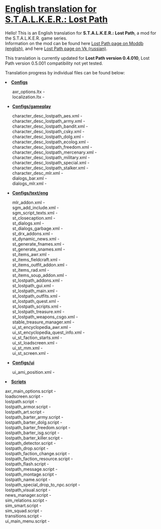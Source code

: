 <h1><a href="https://github.com/thorbits/lost-path-english-translation">English translation for S.T.A.L.K.E.R.: Lost Path</a></h1>

<p>Hello! This is an English translation for <b>S.T.A.L.K.E.R.: Lost Path</b>, a mod for the S.T.A.L.K.E.R. game series.<br>
Information on the mod can be found here <a href="http://www.moddb.com/mods/lost-path">Lost Path page on Moddb (english)</a>, and here <a href="http://vk.com/lp_coc">Lost Path page on Vk (russian)</a>.</p>

<p>This translation is currently updated for <b>Lost Path version 0.4.010</b>, Lost Path version 0.5.001 compatibility not yet tested.</p>

<p>Translation progress by individual files can be found below:</p>

<p><strong><li><a href="https://github.com/thorbits/lost-path-english-translation/tree/master/gamedata/configs">Configs</a></strong></p>
<ul>
axr_options.ltx                       - 
<br>
localization.ltx                      - 
<br></ul>

<ul><p><li><strong><a href="https://github.com/thorbits/lost-path-english-translation/tree/master/gamedata/configs/gameplay">Configs/gameplay</a></strong></p>
character_desc_lostpath_aes.xml       - 
<br>
character_desc_lostpath_army.xml      - 
<br>
character_desc_lostpath_bandit.xml    - 
<br>
character_desc_lostpath_csky.xml      - 
<br>
character_desc_lostpath_dolg.xml      - 
<br>
character_desc_lostpath_ecolog.xml    - 
<br>
character_desc_lostpath_freedom.xml   - 
<br>
character_desc_lostpath_mercenary.xml - 
<br>
character_desc_lostpath_military.xml  - 
<br>
character_desc_lostpath_special.xml   - 
<br>
character_desc_lostpath_stalker.xml   - 
<br>
character_desc_mlr.xml                - 
<br>
dialogs_bar.xml                       - 
<br>
dialogs_mlr.xml                       - 
<br></ul>

<ul><p><li><strong><a href="https://github.com/thorbits/lost-path-english-translation/tree/master/gamedata/configs/text/eng">Configs/text/eng</a></strong></p>
mlr_addon.xml                         - 
<br>
sgm_add_include.xml                   - 
<br>
sgm_script_texts.xml                  - 
<br>
st_closecaption.xml                   - 
<br>
st_dialogs.xml                        -  
<br>
st_dialogs_garbage.xml                - 
<br>
st_drx_addons.xml                     - 
<br>
st_dynamic_news.xml                   - 
<br>
st_generate_fnames.xml                - 
<br>
st_generate_snames.xml                - 
<br>
st_items_awr.xml                      - 
<br>
st_items_fieldcraft.xml               - 
<br>
st_items_outfit_addon.xml             - 
<br>
st_items_rad.xml                      - 
<br>
st_items_soup_addon.xml               - 
<br>
st_lostpath_addons.xml                - 
<br>
st_lostpath_gui.xml                   - 
<br>
st_lostpath_main.xml                  - 
<br>
st_lostpath_outfits.xml               - 
<br>
st_lostpath_quest.xml                 - 
<br>
st_lostpath_scripts.xml               - 
<br>
st_lostpath_treasure.xml              - 
<br>
st_lostpath_weapons_csgo.xml          - 
<br>
stable_treasure_manager.xml           - 
<br>
ui_st_encyclopedia_awr.xml            - 
<br>
ui_st_encyclopedia_quest_info.xml     - 
<br>
ui_st_faction_starts.xml              - 
<br>
ui_st_loadscreen.xml                  - 
<br>
ui_st_mm.xml                          - 
<br>
ui_st_screen.xml                      - 
<br></ul>

<ul><p><li><strong><a href="https://github.com/thorbits/lost-path-english-translation/tree/master/gamedata/configs/ui">Configs/ui</a></strong></p>
ui_ami_position.xml                   - 
<br></ul>

<p><strong><li><a href="https://github.com/thorbits/lost-path-english-translation/tree/master/gamedata/scripts">Scripts</a></strong></p>
axr_main_options.script               - 
<br>
loadscreen.script                     - 
<br>
lostpath.script                       - 
<br>
lostpath_armor.script                 - 
<br>
lostpath_art.script                   - 
<br>
lostpath_barter_army.script           - 
<br>
lostpath_barter_dolg.script           - 
<br>
lostpath_barter_freedom.script        - 
<br>
lostpath_barter_isg.script            - 
<br>
lostpath_barter_killer.script         - 
<br>
lostpath_detector.script              - 
<br>
lostpath_drop.script                  - 
<br>
lostpath_faction_change.script        - 
<br>
lostpath_faction_resource.script      - 
<br>
lostpath_flash.script                 - 
<br>
lostpath_message.script               - 
<br>
lostpath_montage.script               - 
<br>
lostpath_name.script                  - 
<br>
lostpath_special_drop_to_npc.script   - 
<br>
lostpath_visual.script                - 
<br>
news_manager.script                   - 
<br>
sim_relations.script                  - 
<br>
sim_smart.script                      - 
<br>
sim_squad.script                      - 
<br>
transitions.script                    - 
<br>
ui_main_menu.script                   - 
</ul>
<br>
